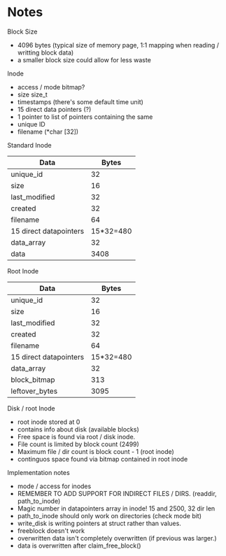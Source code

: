 # Notes

Block Size
 - 4096 bytes (typical size of memory page, 1:1 mapping when reading / writting block data)
 - a smaller block size could allow for less waste

Inode
 - access / mode bitmap?
 - size size_t
 - timestamps (there's some default time unit)
 - 15 direct data pointers (?)
 - 1 pointer to list of pointers containing the same
 - unique ID
 - filename (*char [32])

Standard Inode

| Data                   | Bytes     |
|------------------------|-----------|
| unique_id              | 32        |
| size                   | 16        |
| last_modified          | 32        |
| created                | 32        |
| filename               | 64        |
| 15 direct datapointers | 15*32=480 |
| data_array             | 32        |
| data                   | 3408      |

Root Inode

| Data                   | Bytes     |
|------------------------|-----------|
| unique_id              | 32        |
| size                   | 16        |
| last_modified          | 32        |
| created                | 32        |
| filename               | 64        |
| 15 direct datapointers | 15*32=480 |
| data_array             | 32        |
| block_bitmap           | 313       |
| leftover_bytes         | 3095      |


Disk / root Inode
 - root inode stored at 0
 - contains info about disk (available blocks)
 - Free space is found via root / disk inode.
 - File count is limited by block count (2499)
 - Maximum file / dir count is block count - 1 (root inode)
 - continguos space found via bitmap contained in root inode

Implementation notes
 - mode / access for inodes
 - REMEMBER TO ADD SUPPORT FOR INDIRECT FILES / DIRS. (readdir, path_to_inode)
 - Magic number in datapointers array in inode! 15 and 2500, 32 dir len
 - path_to_inode should only work on directories (check mode bit)
 - write_disk is writing pointers at struct rather than values.
 - freeblock doesn't work
 - overwritten data isn't completely overwritten (if previous was larger.)
 - data is overwritten after claim_free_block()
